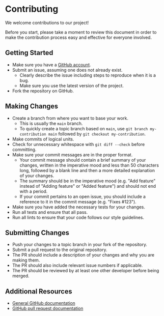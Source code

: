 # Contributing

We welcome contributions to our project! 

Before you start, please take a moment to review this document in order to make the contribution process easy and effective for everyone involved.

## Getting Started

- Make sure you have a [GitHub account](https://github.com/signup/free).
- Submit an issue, assuming one does not already exist.
  - Clearly describe the issue including steps to reproduce when it is a bug.
  - Make sure you use the latest version of the project.
- Fork the repository on GitHub.

## Making Changes

- Create a branch from where you want to base your work.
  - This is usually the `main` branch.
  - To quickly create a topic branch based on `main`, use `git branch my-contribution main` followed by `git checkout my-contribution`.
- Make commits of logical units.
- Check for unnecessary whitespace with `git diff --check` before committing.
- Make sure your commit messages are in the proper format.
  - Your commit message should contain a brief summary of your changes, written in the imperative mood and less than 50 characters long, followed by a blank line and then a more detailed explanation of your changes.
  - The summary should be in the imperative mood (e.g. "Add feature" instead of "Adding feature" or "Added feature") and should not end with a period.
  - If your commit pertains to an open issue, you should include a reference to it in the commit message (e.g. "Fixes #123").
- Make sure you have added the necessary tests for your changes.
- Run all tests and ensure that all pass.
- Run all lints to ensure that your code follows our style guidelines.

## Submitting Changes

- Push your changes to a topic branch in your fork of the repository.
- Submit a pull request to the original repository.
- The PR should include a description of your changes and why you are making them.
- The PR should also include relevant issue numbers if applicable.
- The PR should be reviewed by at least one other developer before being merged.

## Additional Resources

- [General GitHub documentation](https://help.github.com/)
- [GitHub pull request documentation](https://help.github.com/articles/creating-a-pull-request/)
